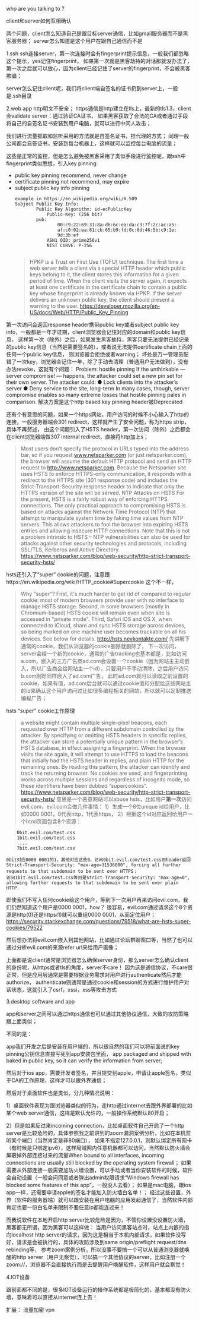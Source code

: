 who are you talking to ?

client和server如何互相确认

两个问题，client怎么知道自己是跟目标server通信，比如gmail服务器而不是黑客服务器；
server怎么知道是这个用户在跟自己通信而不是

1.ssh
ssh连接server，第一次连接时会有fingerprint提示信息，一般我们都忽略这个提示，yes记住fingerprint，
如果第一次就是黑客劫持的对话那就没办法了，第一次之后就可以放心，因为client已经记住了server的fingerprint，不会被黑客欺骗；

server怎么记住client呢，我们将client端自签名的证书扔到server上，一般是.ssh目录

2.web app
http明文不安全；
https通信是http建立在tls上，最新的tls1.3，client会validate server：通过验证CA证书，
如果黑客获取了合法的CA或者通过手段将自己的自签名证书安装到用户电脑，就可以进行中间人攻击；

我们进行流量抓取和监听采用的方法就是自签名证书，挂代理的方式；
同理一般公司都会自签证书，安装到每台机器上，这样就可以监控每台电脑的流量；

这些是正常的监控，但是怎么避免被黑客采用了类似手段进行监控呢，跟ssh中fingerprint类似思想，引入key pinning:
+ public key pinning
	recommend, never change
+ certificate pinning
	not recommend, may expire
+ subject public key info pinning
	```
	example in https://en.wikipedia.org/wiki/X.509
	Subject Public Key Info:
            Public Key Algorithm: id-ecPublicKey
                Public-Key: (256 bit)
            pub: 
                    00:c9:22:69:31:8a:d6:6c:ea:da:c3:7f:2c:ac:a5:
                    af:c0:02:ea:81:cb:65:b9:fd:0c:6d:46:5b:c9:1e:
                    9d:3b:ef
                ASN1 OID: prime256v1
                NIST CURVE: P-256
				
	```
	> HPKP is a Trust on First Use (TOFU) technique. The first time a web server tells a client via a special HTTP header which public keys belong to it, the client stores this information for a given period of time. When the client visits the server again, it expects at least one certificate in the certificate chain to contain a public key whose fingerprint is already known via HPKP. If the server delivers an unknown public key, the client should present a warning to the user.
	> https://developer.mozilla.org/en-US/docs/Web/HTTP/Public_Key_Pinning
	
第一次访问会返回response header携带public key或者subject public key info，一般都是一年才过期，client浏览器会记住对应的domain和public key信息，
这样第一次（除外）之后，如果发生黑客劫持，黑客只要无法提供已经记录的public key信息（当然是需要签名的），或者说无法提供certificate chain上面的任何一个public key信息，
则浏览器会拒绝或者warning；
坏处是万一管理员配错了一次key，浏览器会记住一年，除了手动去清理（普通用户无法做到），没有办法revoke，这就有个问题：
Problem: hostile pinning
If the unthinkable — server compromise! — happens, the attacker could set a new pin set for their own server. The attacker could:
● Lock clients into the attacker’s server
● Deny service to the site, long-term
In many cases, though, server compromise enables so many extreme losses that hostile pinning pales in comparison.
解决方案是这个http based key pinning header被Deprecated

还有个有意思的问题，如果一个https网站，用户访问的时候不小心输入了http的连接，一般服务器端会301 redirect，这样就产生了安全问题，称为https strip，具体不再赘述，
由这个问题引入了HSTS header，第一次访问（除外）之后都会在client浏览器端做307 internal redirect，直接将http加上s；
> Most users don’t specify the protocol in URLs typed into the address bar, so if you request www.netsparker.com (or just netsparker.com), the browser will assume the default HTTP protocol and send an HTTP request to http://www.netsparker.com. Because the Netsparker site uses HSTS to enforce HTTPS-only communication, it responds with a redirect to the HTTPS site (301 response code) and includes the Strict-Transport-Security response header to indicate that only the HTTPS version of the site will be served.
> NTP Attacks on HSTS
> For the present, HSTS is a fairly robust way of enforcing HTTPS connections. The only practical approach to compromising HSTS is based on attacks against the Network Time Protocol (NTP) that attempt to manipulate system time by faking time values from NTP servers. This allows attackers to fool the browser into expiring HSTS entries and allowing insecure HTTP connections. Note that this is not a problem intrinsic to HSTS – NTP vulnerabilities can also be used for attacks against other security technologies and protocols, including SSL/TLS, Kerberos and Active Directory.
> https://www.netsparker.com/blog/web-security/http-strict-transport-security-hsts/

hsts还引入了“super” cookie的问题，注意跟https://en.wikipedia.org/wiki/HTTP_cookie#Supercookie 这个不一样，
> Why "super"?
First, it's much harder to get rid of compared to regular cookie: most of modern browsers provide user with no interface to manage HSTS storage. Second, in some browsers (mostly in Chromium-based) HSTS cookie will remain even when site is accessed in "private mode". Third, Safari iOS and OS X, when connected to iCloud, share and sync HSTS storage across devices, so being marked on one machine user becomes trackable on all his devices. See below for details.
> http://hsts.nevkontakte.com/ 
先讲解下通常的cookie，我们从浏览器的cookie删除就删除了，
下一次访问，server会给一个新的cookie，通常的广告tracking也基本都是，比如访问 a.com，嵌入的三方广告商ad.com会设置一个cookie（因为网站主主动嵌入，所以广告商会给网站主一个id），只要用户不手动清除，之后用户访问b.com刚好同样嵌入了ad.com广告，
此时ad.com就可以读取之前设置的cookie，如果有值，ad.com后台就可以通过cookie值和分配给这些网站主的id来确认这个用户访问过比如很多编程相关的网站，所以就可以定制推送编程广告；

hsts “super” cookie工作原理
> a website might contain multiple single-pixel beacons, each requested over HTTP from a different subdomain controlled by the attacker. By specifying or omitting HSTS headers in specific replies, the attacker can store a potentially unique pattern in the browser’s HSTS database, in effect assigning a fingerprint. When the browser visits the site again, it will attempt to use HTTPS to load the beacons that initially had the HSTS header in replies, and plain HTTP for the remaining ones. By reading this pattern, the attacker can identify and track the returning browser. No cookies are used, and fingerprinting works across multiple sessions and regardless of incognito mode, so these identifiers have been dubbed “supercookies”.
> https://www.netsparker.com/blog/web-security/http-strict-transport-security-hsts/
意思是一个恶意网站可以abuse hsts，比如用户**第一次**访问evil.com，evil.com会做几件事情：
1）生成一个8位unique id给用户，比如0000 0001，0代表http，1代表https，
2）根据这个id对应返回给用户一个html页面包含8个资源：
```
	0bit.evil.com/test.css
	1bit.evil.com/test.css
	....
	7bit.evil.com/test.css
	
0bit对应0000 0001的1，其他对应这些0，访问0bit.evil.com/test.css则header返回Strict-Transport-Security: "max-age=31536000", forcing all further requests to that subdomain to be sent over HTTPS；
访问1bit.evil.com/test.css等则是Strict-Transport-Security: "max-age=0", allowing further requests to that subdomain to be sent over plain HTTP.

```

即使我们不写入任何cookie给这个用户，等到下一次用户再来访问evil.com，我们仍然知道这个用户是0000 0001，how？
很容易，evil.com通过请求这个8个资源是http(0)还是https(1)就可以重组0000 0001，从而定位用户；
https://security.stackexchange.com/questions/79518/what-are-hsts-super-cookies/79522

然后想办法将evil.com嵌入到其他网站，比如通过论坛群聊窗口等，当然了也可以通过分析evil.com的来源refer url来给用户画像；

上面都是说client通常是浏览器怎么确保server身份，那么server怎么确认client的身份呢，从https或者tls的角度，server不care！
因为这是通信协议，不care很正常，但是应用层通常是需要根据业务需求对用户进行authenticate然后才能authorize，
authenticate则通常是通过cookie和session的方式进行维护用户对话状态，这就引入了csrf，xssi，xss等攻击方式

3.desktop software and app

app和server之间可以通过https通信也可以通过其他协议通信，大致的攻防策略跟上面类似；

不同的是：

app我们开发之后是安装在用户端的，所以很自然的我们可以将前面说的key pinning公钥信息直接写死到app安装包里面，
app packaged and shipped with baked in public key, so it can verify the information from server;

然后对于ios app，需要开发者签名，并且提交到apple，申请让apple签名，类似于CA的工作原理，这样才可以跟外界通信；

然后对于桌面软件也是类似，分几种情况说明：

1）桌面软件表现为跟浏览器类似的行为，走http通过internet去跟外界部署的比如某个web server通信，这样是默认允许的，一般操作系统默认80开启；

2）但是如果反过来incoming connection，比如桌面软件自己开启了一个http server是比较危险的，具体参照我之前讲到的zoom漏洞案例分析，比如在本机监听某个端口（当然肯定是非80端口），
如果不指定127.0.0.1，则默认绑定所有网卡（有时候是只绑定ipv6），这样局域网内任意机器都可以访问，当然默认防火墙会屏蔽掉外部连接过来的流量When bound to all interfaces, incoming connections are usually still blocked by the operating system firewall；
如果需要从外部连接一般需要加防火墙设置，可以手动或者当你安装软件的时候，软件会自动设置（一般会问同意或者弹出admin权限请求“Windows firewall has blocked some features of this app”，一般没人去看）；
如果是mac电脑，跟ios app一样，还需要申请apple的签名才能加入防火墙白名单！；
经过这些设置，外界（软件的服务器端）就可以跟安装在用户电脑的应用发起通信了，当然软件内部肯定也要一份白名单来限制不要任意ip都能连过来！

而我说软件在本地开启http server比较危险是因为，不管你设置没设置防火墙，黑客都无所谓，因为黑客可以这样做：
当用户访问黑客站点时，站点上内嵌的指向localhost http server的请求，因为这是相当于本机内部请求，如果软件没写好，请求是会被执行的，具体的攻防涉及到same origin/preflight request/dns rebinding等，
参考zoom案例分析，所以没事不要搞一个可以从普通浏览器就唤醒的http server（用户无察觉），可以搞一个其他协议的server，比如注册一个zoom://，浏览器不会直接执行而是去提醒用户唤醒软件，这样用户就会察觉！

4.IOT设备

跟前面都不同的是，很多IOT设备运行的操作系统都是极简化的，基本都没有防火墙，意味着可以直接从internet连上去！

扩展：
流量加密 vpn

